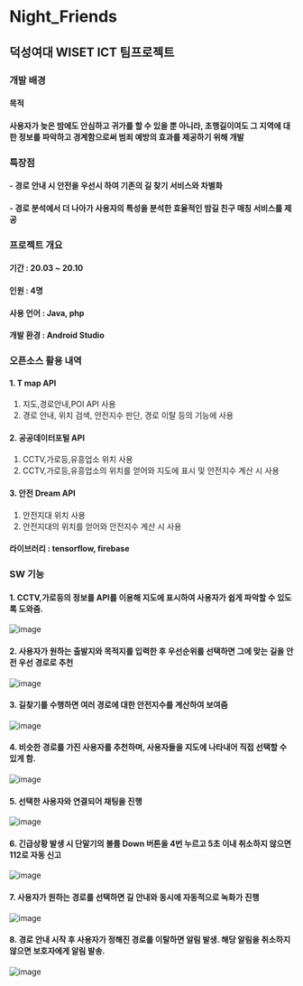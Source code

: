 # Night_Friends 
## 덕성여대 WISET ICT 팀프로젝트

### 개발 배경
#### 목적
#### 사용자가 늦은 밤에도 안심하고 귀가를 할 수 있을 뿐 아니라, 초행길이여도 그 지역에 대한 정보를 파악하고 경계함으로써 범죄 예방의 효과를 제공하기 위해 개발

### 특장점
#### - 경로 안내 시 안전을 우선시 하여 기존의 길 찾기 서비스와 차별화
#### - 경로 분석에서 더 나아가 사용자의 특성을 분석한 효율적인 밤길 친구 매칭 서비스를 제공 

### 프로젝트 개요
#### 기간 : 20.03 ~ 20.10

#### 인원 : 4명

#### 사용 언어 : Java, php

#### 개발 환경 : Android Studio

### 오픈소스 활용 내역
#### 1. T map API
1) 지도,경로안내,POI API 사용
2) 경로 안내, 위치 검색, 안전지수 판단, 경로 이탈 등의 기능에 사용 
#### 2. 공공데이터포털 API
1) CCTV,가로등,유흥업소 위치 사용
2) CCTV,가로등,유흥업소의 위치를 얻어와 지도에 표시 및 안전지수 계산 시 사용
#### 3. 안전 Dream API
1) 안전지대 위치 사용
2) 안전지대의 위치를 얻어와 안전지수 계산 시 사용
#### 라이브러리 : tensorflow, firebase

### SW 기능
#### 1. CCTV,가로등의 정보를 API를 이용해 지도에 표시하여 사용자가 쉽게 파악할 수 있도록 도와줌.

![image](https://user-images.githubusercontent.com/62784314/103169911-52ae4380-4883-11eb-8019-593ffc61fee6.png)

#### 2. 사용자가 원하는 출발지와 목적지를 입력한 후 우선순위를 선택하면 그에 맞는 길을 안전 우선 경로로 추천 

![image](https://user-images.githubusercontent.com/62784314/103169917-56da6100-4883-11eb-83b4-b8d1a18d6bcd.png)

#### 3. 길찾기를 수행하면 여러 경로에 대한 안전지수를 계산하여 보여줌
![image](https://user-images.githubusercontent.com/62784314/103169920-593cbb00-4883-11eb-86c7-7bc87aeee5ea.png)

#### 4. 비슷한 경로를 가진 사용자를 추천하며, 사용자들을 지도에 나타내어 직접 선택할 수 있게 함.
![image](https://user-images.githubusercontent.com/62784314/103169922-5b9f1500-4883-11eb-9c38-b58e731256cf.png)

#### 5. 선택한 사용자와 연결되어 채팅을 진행 
![image](https://user-images.githubusercontent.com/62784314/103169924-5d68d880-4883-11eb-9946-580d62db4adb.png)

#### 6. 긴급상황 발생 시 단말기의 볼륨 Down 버튼을 4번 누르고 5초 이내 취소하지 않으면 112로 자동 신고 
![image](https://user-images.githubusercontent.com/62784314/103169926-5fcb3280-4883-11eb-9ab9-3c130123e7e9.png)

#### 7. 사용자가 원하는 경로를 선택하면 길 안내와 동시에 자동적으로 녹화가 진행
![image](https://user-images.githubusercontent.com/62784314/103169927-622d8c80-4883-11eb-9a99-11d129c70cfa.png)

#### 8. 경로 안내 시작 후 사용자가 정해진 경로를 이탈하면 알림 발생. 해당 알림을 취소하지 않으면 보호자에게 알림 발송.
![image](https://user-images.githubusercontent.com/62784314/103169929-63f75000-4883-11eb-91c0-ee6f08ec4a5b.png)






